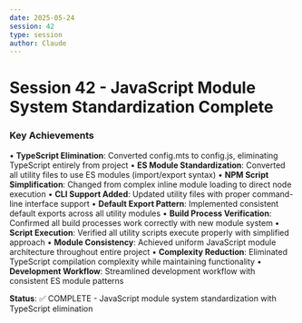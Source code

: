```yaml
---
date: 2025-05-24
session: 42
type: session
author: Claude
---
```


# Session 42 - JavaScript Module System Standardization Complete

### Key Achievements
• **TypeScript Elimination**: Converted config.mts to config.js, eliminating TypeScript entirely from project
• **ES Module Standardization**: Converted all utility files to use ES modules (import/export syntax)
• **NPM Script Simplification**: Changed from complex inline module loading to direct node execution
• **CLI Support Added**: Updated utility files with proper command-line interface support
• **Default Export Pattern**: Implemented consistent default exports across all utility modules
• **Build Process Verification**: Confirmed all build processes work correctly with new module system
• **Script Execution**: Verified all utility scripts execute properly with simplified approach
• **Module Consistency**: Achieved uniform JavaScript module architecture throughout entire project
• **Complexity Reduction**: Eliminated TypeScript compilation complexity while maintaining functionality
• **Development Workflow**: Streamlined development workflow with consistent ES module patterns

**Status**: ✅ COMPLETE - JavaScript module system standardization with TypeScript elimination
